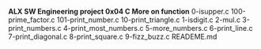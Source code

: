 **ALX SW Engineering project 0x04 C More on function**
0-isupper.c
100-prime_factor.c
101-print_number.c
10-print_triangle.c
1-isdigit.c
2-mul.c
3-print_numbers.c
4-print_most_numbers.c
5-more_numbers.c
6-print_line.c
7-print_diagonal.c
8-print_square.c
9-fizz_buzz.c
READEME.md
